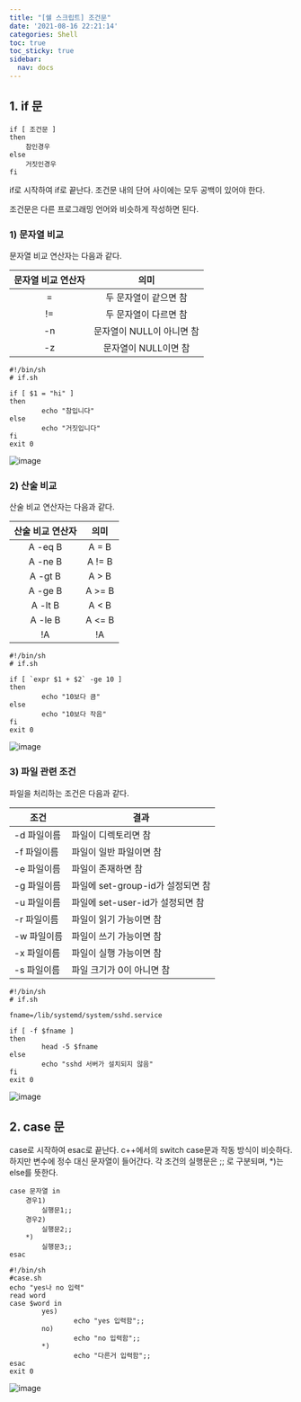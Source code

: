 ```yaml
---
title: "[쉘 스크립트] 조건문"
date: '2021-08-16 22:21:14'
categories: Shell
toc: true
toc_sticky: true
sidebar:
  nav: docs
---
```

## 1. if 문

```shell
if [ 조건문 ]
then
	참인경우
else
	거짓인경우
fi
```

if로 시작하여 if로 끝난다. 조건문 내의 단어 사이에는 모두 공백이 있어야 한다.

조건문은 다른 프로그래밍 언어와 비슷하게 작성하면 된다.



### 1) 문자열 비교

문자열 비교 연산자는 다음과 같다.

| 문자열 비교 연산자 |           의미            |
| :----------------: | :-----------------------: |
|         =          |   두 문자열이 같으면 참   |
|         !=         |   두 문자열이 다르면 참   |
|         -n         | 문자열이 NULL이 아니면 참 |
|         -z         |   문자열이 NULL이면 참    |



```shell
#!/bin/sh
# if.sh

if [ $1 = "hi" ]
then
        echo "참입니다"
else
        echo "거짓입니다"
fi
exit 0
```

![image](https://user-images.githubusercontent.com/60495897/129564418-b75595af-bbde-4c04-b075-75053e5eeeb7.png)



### 2) 산술 비교

산술 비교 연산자는 다음과 같다.

| 산술 비교 연산자 |  의미  |
| :--------------: | :----: |
|     A -eq B      | A = B  |
|     A -ne B      | A != B |
|     A -gt B      | A > B  |
|     A -ge B      | A >= B |
|     A -lt B      | A < B  |
|     A -le B      | A <= B |
|        !A        |   !A   |

```shell
#!/bin/sh
# if.sh

if [ `expr $1 + $2` -ge 10 ]
then
        echo "10보다 큼"
else
        echo "10보다 작음"
fi
exit 0
```

![image](https://user-images.githubusercontent.com/60495897/129565455-8812c957-bb49-4067-afd1-d916dd4ce3d0.png)



### 3) 파일 관련 조건

파일을 처리하는 조건은 다음과 같다.

| 조건        | 결과                              |
| ----------- | --------------------------------- |
| -d 파일이름 | 파일이 디렉토리면 참              |
| -f 파일이름 | 파일이 일반 파일이면 참           |
| -e 파일이름 | 파일이 존재하면 참                |
| -g 파일이름 | 파일에 set-group-id가 설정되면 참 |
| -u 파일이름 | 파일에 set-user-id가 설정되면 참  |
| -r 파일이름 | 파일이 읽기 가능이면 참           |
| -w 파일이름 | 파일이 쓰기 가능이면 참           |
| -x 파일이름 | 파일이 실행 가능이면 참           |
| -s 파일이름 | 파일 크기가 0이 아니면 참         |

```shell
#!/bin/sh
# if.sh

fname=/lib/systemd/system/sshd.service

if [ -f $fname ]
then
        head -5 $fname
else
        echo "sshd 서버가 설치되지 않음"
fi
exit 0
```

![image](https://user-images.githubusercontent.com/60495897/129566418-b5dc4fc6-682c-4403-b53e-c5e347c61d23.png)



## 2. case 문

case로 시작하여 esac로 끝난다. c++에서의 switch case문과 작동 방식이 비슷하다. 하지만 변수에 정수 대신 문자열이 들어간다. 각 조건의 실행문은 ;; 로 구분되며, *)는 else를 뜻한다.

```shell
case 문자열 in
	경우1)
		실행문1;;
	경우2)
		실행문2;;
	*)
		실행문3;;
esac
```

```shell
#!/bin/sh
#case.sh
echo "yes나 no 입력"
read word
case $word in
        yes)
                echo "yes 입력함";;
        no)
                echo "no 입력함";;
        *)
                echo "다른거 입력함";;
esac
exit 0
```

![image](https://user-images.githubusercontent.com/60495897/129569644-3d6a742e-8a5d-4b1f-81a8-ab27c36d72a3.png)



